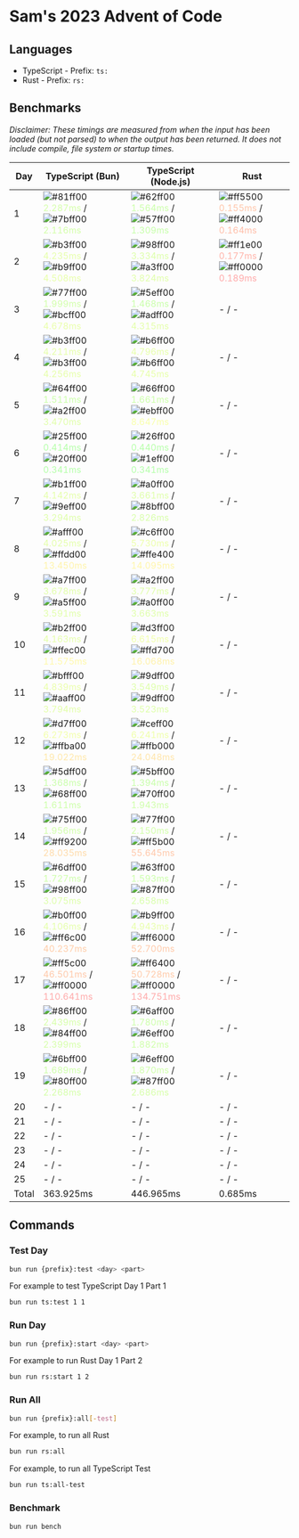 # Sam's 2023 Advent of Code

## Languages

- TypeScript - Prefix: `ts:`
- Rust - Prefix: `rs:`

## Benchmarks

<!--BENCHMARKSTART-->
*Disclaimer: These timings are measured from when the input has been loaded (but not parsed) to when the output has been returned. It does not include compile, file system or startup times.*

|Day|TypeScript (Bun)|TypeScript (Node.js)|Rust|
|-|-|-|-|
|1|![#81ff00](https://placehold.co/10x10/81ff00/81ff00.png) <span style="color: #d5ffaa">2.287ms</span> / ![#7bff00](https://placehold.co/10x10/7bff00/7bff00.png) <span style="color: #d3ffaa">2.116ms</span>|![#62ff00](https://placehold.co/10x10/62ff00/62ff00.png) <span style="color: #cbffaa">1.564ms</span> / ![#57ff00](https://placehold.co/10x10/57ff00/57ff00.png) <span style="color: #c7ffaa">1.309ms</span>|![#ff5500](https://placehold.co/10x10/ff5500/ff5500.png) <span style="color: #ffc6aa">0.155ms</span> / ![#ff4000](https://placehold.co/10x10/ff4000/ff4000.png) <span style="color: #ffbfaa">0.164ms</span>|
|2|![#b3ff00](https://placehold.co/10x10/b3ff00/b3ff00.png) <span style="color: #e6ffaa">4.235ms</span> / ![#b9ff00](https://placehold.co/10x10/b9ff00/b9ff00.png) <span style="color: #e8ffaa">4.508ms</span>|![#98ff00](https://placehold.co/10x10/98ff00/98ff00.png) <span style="color: #ddffaa">3.334ms</span> / ![#a3ff00](https://placehold.co/10x10/a3ff00/a3ff00.png) <span style="color: #e0ffaa">3.824ms</span>|![#ff1e00](https://placehold.co/10x10/ff1e00/ff1e00.png) <span style="color: #ffb4aa">0.177ms</span> / ![#ff0000](https://placehold.co/10x10/ff0000/ff0000.png) <span style="color: #ffaaaa">0.189ms</span>|
|3|![#77ff00](https://placehold.co/10x10/77ff00/77ff00.png) <span style="color: #d2ffaa">1.999ms</span> / ![#bcff00](https://placehold.co/10x10/bcff00/bcff00.png) <span style="color: #e9ffaa">4.678ms</span>|![#5eff00](https://placehold.co/10x10/5eff00/5eff00.png) <span style="color: #c9ffaa">1.468ms</span> / ![#adff00](https://placehold.co/10x10/adff00/adff00.png) <span style="color: #e4ffaa">4.315ms</span>|- / -|
|4|![#b3ff00](https://placehold.co/10x10/b3ff00/b3ff00.png) <span style="color: #e6ffaa">4.211ms</span> / ![#b3ff00](https://placehold.co/10x10/b3ff00/b3ff00.png) <span style="color: #e6ffaa">4.256ms</span>|![#b6ff00](https://placehold.co/10x10/b6ff00/b6ff00.png) <span style="color: #e7ffaa">4.796ms</span> / ![#b6ff00](https://placehold.co/10x10/b6ff00/b6ff00.png) <span style="color: #e7ffaa">4.745ms</span>|- / -|
|5|![#64ff00](https://placehold.co/10x10/64ff00/64ff00.png) <span style="color: #cbffaa">1.511ms</span> / ![#a2ff00](https://placehold.co/10x10/a2ff00/a2ff00.png) <span style="color: #e0ffaa">3.470ms</span>|![#66ff00](https://placehold.co/10x10/66ff00/66ff00.png) <span style="color: #ccffaa">1.661ms</span> / ![#ebff00](https://placehold.co/10x10/ebff00/ebff00.png) <span style="color: #f8ffaa">8.647ms</span>|- / -|
|6|![#25ff00](https://placehold.co/10x10/25ff00/25ff00.png) <span style="color: #b6ffaa">0.414ms</span> / ![#20ff00](https://placehold.co/10x10/20ff00/20ff00.png) <span style="color: #b5ffaa">0.341ms</span>|![#26ff00](https://placehold.co/10x10/26ff00/26ff00.png) <span style="color: #b7ffaa">0.440ms</span> / ![#1eff00](https://placehold.co/10x10/1eff00/1eff00.png) <span style="color: #b4ffaa">0.341ms</span>|- / -|
|7|![#b1ff00](https://placehold.co/10x10/b1ff00/b1ff00.png) <span style="color: #e5ffaa">4.142ms</span> / ![#9eff00](https://placehold.co/10x10/9eff00/9eff00.png) <span style="color: #dfffaa">3.294ms</span>|![#a0ff00](https://placehold.co/10x10/a0ff00/a0ff00.png) <span style="color: #dfffaa">3.661ms</span> / ![#8bff00](https://placehold.co/10x10/8bff00/8bff00.png) <span style="color: #d8ffaa">2.826ms</span>|- / -|
|8|![#afff00](https://placehold.co/10x10/afff00/afff00.png) <span style="color: #e4ffaa">4.025ms</span> / ![#ffdd00](https://placehold.co/10x10/ffdd00/ffdd00.png) <span style="color: #fff4aa">13.450ms</span>|![#c6ff00](https://placehold.co/10x10/c6ff00/c6ff00.png) <span style="color: #ecffaa">5.730ms</span> / ![#ffe400](https://placehold.co/10x10/ffe400/ffe400.png) <span style="color: #fff6aa">14.095ms</span>|- / -|
|9|![#a7ff00](https://placehold.co/10x10/a7ff00/a7ff00.png) <span style="color: #e2ffaa">3.678ms</span> / ![#a5ff00](https://placehold.co/10x10/a5ff00/a5ff00.png) <span style="color: #e1ffaa">3.591ms</span>|![#a2ff00](https://placehold.co/10x10/a2ff00/a2ff00.png) <span style="color: #e0ffaa">3.777ms</span> / ![#a0ff00](https://placehold.co/10x10/a0ff00/a0ff00.png) <span style="color: #dfffaa">3.663ms</span>|- / -|
|10|![#b2ff00](https://placehold.co/10x10/b2ff00/b2ff00.png) <span style="color: #e5ffaa">4.163ms</span> / ![#ffec00](https://placehold.co/10x10/ffec00/ffec00.png) <span style="color: #fff9aa">11.575ms</span>|![#d3ff00](https://placehold.co/10x10/d3ff00/d3ff00.png) <span style="color: #f0ffaa">6.615ms</span> / ![#ffd700](https://placehold.co/10x10/ffd700/ffd700.png) <span style="color: #fff2aa">16.068ms</span>|- / -|
|11|![#bfff00](https://placehold.co/10x10/bfff00/bfff00.png) <span style="color: #eaffaa">4.839ms</span> / ![#aaff00](https://placehold.co/10x10/aaff00/aaff00.png) <span style="color: #e3ffaa">3.794ms</span>|![#9dff00](https://placehold.co/10x10/9dff00/9dff00.png) <span style="color: #deffaa">3.549ms</span> / ![#9dff00](https://placehold.co/10x10/9dff00/9dff00.png) <span style="color: #deffaa">3.523ms</span>|- / -|
|12|![#d7ff00](https://placehold.co/10x10/d7ff00/d7ff00.png) <span style="color: #f2ffaa">6.273ms</span> / ![#ffba00](https://placehold.co/10x10/ffba00/ffba00.png) <span style="color: #ffe8aa">19.022ms</span>|![#ceff00](https://placehold.co/10x10/ceff00/ceff00.png) <span style="color: #efffaa">6.241ms</span> / ![#ffb000](https://placehold.co/10x10/ffb000/ffb000.png) <span style="color: #ffe5aa">24.048ms</span>|- / -|
|13|![#5dff00](https://placehold.co/10x10/5dff00/5dff00.png) <span style="color: #c9ffaa">1.368ms</span> / ![#68ff00](https://placehold.co/10x10/68ff00/68ff00.png) <span style="color: #cdffaa">1.611ms</span>|![#5bff00](https://placehold.co/10x10/5bff00/5bff00.png) <span style="color: #c8ffaa">1.394ms</span> / ![#70ff00](https://placehold.co/10x10/70ff00/70ff00.png) <span style="color: #cfffaa">1.943ms</span>|- / -|
|14|![#75ff00](https://placehold.co/10x10/75ff00/75ff00.png) <span style="color: #d1ffaa">1.956ms</span> / ![#ff9200](https://placehold.co/10x10/ff9200/ff9200.png) <span style="color: #ffdbaa">28.035ms</span>|![#77ff00](https://placehold.co/10x10/77ff00/77ff00.png) <span style="color: #d2ffaa">2.150ms</span> / ![#ff5b00](https://placehold.co/10x10/ff5b00/ff5b00.png) <span style="color: #ffc8aa">55.645ms</span>|- / -|
|15|![#6dff00](https://placehold.co/10x10/6dff00/6dff00.png) <span style="color: #ceffaa">1.727ms</span> / ![#98ff00](https://placehold.co/10x10/98ff00/98ff00.png) <span style="color: #ddffaa">3.075ms</span>|![#63ff00](https://placehold.co/10x10/63ff00/63ff00.png) <span style="color: #cbffaa">1.593ms</span> / ![#87ff00](https://placehold.co/10x10/87ff00/87ff00.png) <span style="color: #d7ffaa">2.658ms</span>|- / -|
|16|![#b0ff00](https://placehold.co/10x10/b0ff00/b0ff00.png) <span style="color: #e5ffaa">4.106ms</span> / ![#ff6c00](https://placehold.co/10x10/ff6c00/ff6c00.png) <span style="color: #ffceaa">40.237ms</span>|![#b9ff00](https://placehold.co/10x10/b9ff00/b9ff00.png) <span style="color: #e8ffaa">4.943ms</span> / ![#ff6000](https://placehold.co/10x10/ff6000/ff6000.png) <span style="color: #ffcaaa">52.700ms</span>|- / -|
|17|![#ff5c00](https://placehold.co/10x10/ff5c00/ff5c00.png) <span style="color: #ffc9aa">46.501ms</span> / ![#ff0000](https://placehold.co/10x10/ff0000/ff0000.png) <span style="color: #ffaaaa">110.641ms</span>|![#ff6400](https://placehold.co/10x10/ff6400/ff6400.png) <span style="color: #ffcbaa">50.728ms</span> / ![#ff0000](https://placehold.co/10x10/ff0000/ff0000.png) <span style="color: #ffaaaa">134.751ms</span>|- / -|
|18|![#86ff00](https://placehold.co/10x10/86ff00/86ff00.png) <span style="color: #d7ffaa">2.439ms</span> / ![#84ff00](https://placehold.co/10x10/84ff00/84ff00.png) <span style="color: #d6ffaa">2.399ms</span>|![#6aff00](https://placehold.co/10x10/6aff00/6aff00.png) <span style="color: #cdffaa">1.780ms</span> / ![#6eff00](https://placehold.co/10x10/6eff00/6eff00.png) <span style="color: #cfffaa">1.882ms</span>|- / -|
|19|![#6bff00](https://placehold.co/10x10/6bff00/6bff00.png) <span style="color: #ceffaa">1.689ms</span> / ![#80ff00](https://placehold.co/10x10/80ff00/80ff00.png) <span style="color: #d5ffaa">2.268ms</span>|![#6eff00](https://placehold.co/10x10/6eff00/6eff00.png) <span style="color: #cfffaa">1.870ms</span> / ![#87ff00](https://placehold.co/10x10/87ff00/87ff00.png) <span style="color: #d7ffaa">2.686ms</span>|- / -|
|20|- / -|- / -|- / -|
|21|- / -|- / -|- / -|
|22|- / -|- / -|- / -|
|23|- / -|- / -|- / -|
|24|- / -|- / -|- / -|
|25|- / -|- / -|- / -|
|Total|363.925ms|446.965ms|0.685ms|
<!--BENCHMARKEND-->

## Commands

### Test Day

```bash
bun run {prefix}:test <day> <part>
```

For example to test TypeScript Day 1 Part 1
```bash
bun run ts:test 1 1
```

### Run Day

```bash
bun run {prefix}:start <day> <part>
```

For example to run Rust Day 1 Part 2
```bash
bun run rs:start 1 2
```

### Run All

```bash
bun run {prefix}:all[-test]
```

For example, to run all Rust

```bash
bun run rs:all
```

For example, to run all TypeScript Test

```bash
bun run ts:all-test
```

### Benchmark

```bash
bun run bench
```
